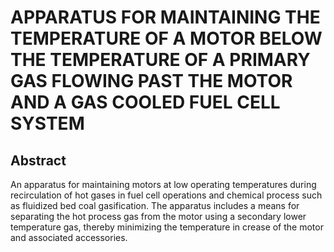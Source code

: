 # APPARATUS FOR MAINTAINING THE TEMPERATURE OF A MOTOR BELOW THE TEMPERATURE OF A PRIMARY GAS FLOWING PAST THE MOTOR AND A GAS COOLED FUEL CELL SYSTEM

## Abstract
An apparatus for maintaining motors at low operating temperatures during recirculation of hot gases in fuel cell operations and chemical process such as fluidized bed coal gasification. The apparatus includes a means for separating the hot process gas from the motor using a secondary lower temperature gas, thereby minimizing the temperature in crease of the motor and associated accessories.